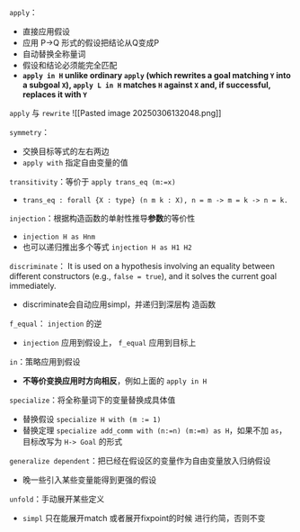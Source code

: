 
`apply`：
- 直接应用假设
- 应用 P->Q 形式的假设把结论从Q变成P
- 自动替换全称量词
- 假设和结论必须能完全匹配
- **`apply in H` unlike ordinary `apply` (which rewrites a goal matching `Y` into a subgoal `X`), `apply L in H` matches `H` against `X` and, if successful, replaces it with `Y`**

`apply` 与 `rewrite`
![[Pasted image 20250306132048.png]]

`symmetry`：
- 交换目标等式的左右两边
- `apply with` 指定自由变量的值


`transitivity`：等价于 `apply trans_eq (m:=x)`
- `trans_eq : forall {X : type} (n m k : X), n = m -> m = k -> n = k.`


`injection`：根据构造函数的单射性推导**参数**的等价性
- `injection H as Hnm`
- 也可以递归推出多个等式 `injection H as H1 H2`


`discriminate`： It is used on a hypothesis involving an equality between different constructors (e.g., `false = true`), and it solves the current goal immediately.
- discriminate会自动应用simpl，并递归到深层构 造函数

`f_equal`： `injection` 的逆
- `injection` 应用到假设上， `f_equal` 应用到目标上

`in`：策略应用到假设
- **不等价变换应用时方向相反**，例如上面的 `apply in H`


`specialize`：将全称量词下的变量替换成具体值
- 替换假设 `specialize H with (m := 1)`
- 替换定理 `specialize add_comm with (n:=n) (m:=m) as H`，如果不加 `as`，目标改写为 `H-> Goal` 的形式

`generalize dependent`：把已经在假设区的变量作为自由变量放入归纳假设
- 晚一些引入某些变量能得到更强的假设

`unfold`：手动展开某些定义
- `simpl` 只在能展开match 或者展开fixpoint的时候 进行约简，否则不变



